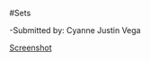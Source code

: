 #Sets

-Submitted by: Cyanne Justin Vega

[Screenshot](https://raw.githubusercontent.com/itscyanne/sets/main/screenshot.png)
